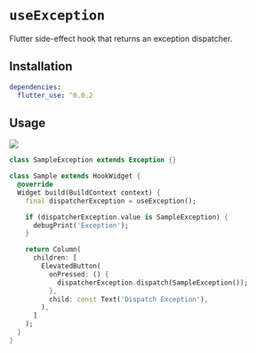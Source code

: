 # `useException`

Flutter side-effect hook that returns an exception dispatcher.

## Installation

```yaml
dependencies:
  flutter_use: ^0.0.2
```

## Usage

[![](https://img.shields.io/badge/demo-%20%20%20%F0%9F%9A%80-green.svg)]((https://dartpad.dev/?id=98580d1987dcae38ea0f27ee67a0d089&null_safety=true))

```dart
class SampleException extends Exception {}

class Sample extends HookWidget {
  @override
  Widget build(BuildContext context) {
    final dispatcherException = useException();

    if (dispatcherException.value is SampleException) {
      debugPrint('Exception');
    }

    return Column(
      children: [
        ElevatedButton(
          onPressed: () {
            dispatcherException.dispatch(SampleException());
          },
          child: const Text('Dispatch Exception'),
        ),
      ]
    );
  }
}
```
